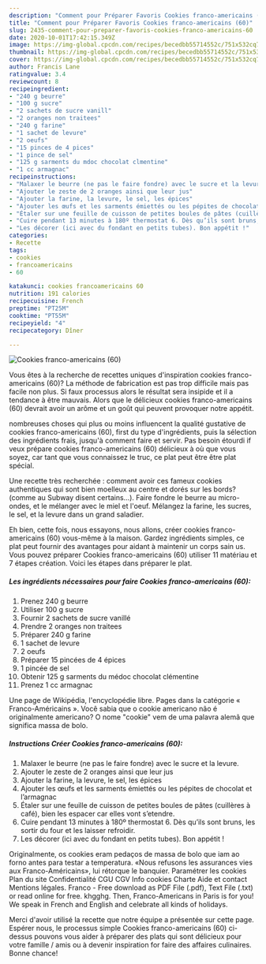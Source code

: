 ```yaml
---
description: "Comment pour Préparer Favoris Cookies franco-americains (60)"
title: "Comment pour Préparer Favoris Cookies franco-americains (60)"
slug: 2435-comment-pour-preparer-favoris-cookies-franco-americains-60
date: 2020-10-01T17:42:15.349Z
image: https://img-global.cpcdn.com/recipes/becedbb55714552c/751x532cq70/cookies-franco-americains-60-photo-principale-de-la-recette.jpg
thumbnail: https://img-global.cpcdn.com/recipes/becedbb55714552c/751x532cq70/cookies-franco-americains-60-photo-principale-de-la-recette.jpg
cover: https://img-global.cpcdn.com/recipes/becedbb55714552c/751x532cq70/cookies-franco-americains-60-photo-principale-de-la-recette.jpg
author: Francis Lane
ratingvalue: 3.4
reviewcount: 8
recipeingredient:
- "240 g beurre"
- "100 g sucre"
- "2 sachets de sucre vanill"
- "2 oranges non traitees"
- "240 g farine"
- "1 sachet de levure"
- "2 oeufs"
- "15 pinces de 4 pices"
- "1 pince de sel"
- "125 g sarments du mdoc chocolat clmentine"
- "1 cc armagnac"
recipeinstructions:
- "Malaxer le beurre (ne pas le faire fondre) avec le sucre et la levure."
- "Ajouter le zeste de 2 oranges ainsi que leur jus"
- "Ajouter la farine, la levure, le sel, les épices"
- "Ajouter les œufs et les sarments émiettés ou les pépites de chocolat et l’armagnac"
- "Étaler sur une feuille de cuisson de petites boules de pâtes (cuillères à café), bien les espacer car elles vont s’etendre."
- "Cuire pendant 13 minutes à 180º thermostat 6. Dès qu’ils sont bruns, les sortir du four et les laisser refroidir."
- "Les décorer (ici avec du fondant en petits tubes). Bon appétit !"
categories:
- Recette
tags:
- cookies
- francoamericains
- 60

katakunci: cookies francoamericains 60 
nutrition: 191 calories
recipecuisine: French
preptime: "PT25M"
cooktime: "PT55M"
recipeyield: "4"
recipecategory: Dîner

---
```



![Cookies franco-americains (60)](https://img-global.cpcdn.com/recipes/becedbb55714552c/751x532cq70/cookies-franco-americains-60-photo-principale-de-la-recette.jpg)

Vous êtes à la recherche de recettes uniques d'inspiration cookies franco-americains (60)? La méthode de fabrication est pas trop difficile mais pas facile non plus. Si faux processus alors le résultat sera insipide et il a tendance à être mauvais. Alors que le délicieux cookies franco-americains (60) devrait avoir un arôme et un goût qui peuvent provoquer notre appétit.

nombreuses choses qui plus ou moins influencent la qualité gustative de cookies franco-americains (60), first du type d'ingrédients, puis la sélection des ingrédients frais, jusqu'à comment faire et servir. Pas besoin étourdi if veux prépare cookies franco-americains (60) délicieux à où que vous soyez, car tant que vous connaissez le truc, ce plat peut être être plat spécial.

Une recette très recherchée : comment avoir ces fameux cookies authentiques qui sont bien moelleux au centre et dorés sur les bords? (comme au Subway disent certains…). Faire fondre le beurre au micro-ondes, et le mélanger avec le miel et l&#39;oeuf. Mélangez la farine, les sucres, le sel, et la levure dans un grand saladier.


Eh bien, cette fois, nous essayons, nous allons, créer cookies franco-americains (60) vous-même à la maison. Gardez ingrédients simples, ce plat peut fournir des avantages pour aidant à maintenir un corps sain us. Vous pouvez préparer Cookies franco-americains (60) utiliser 11 matériau et 7 étapes création. Voici les étapes dans préparer le plat.

<!--inarticleads1-->

##### Les ingrédients nécessaires pour faire Cookies franco-americains (60):

1. Prenez 240 g beurre
1. Utiliser 100 g sucre
1. Fournir 2 sachets de sucre vanillé
1. Prendre 2 oranges non traitees
1. Préparer 240 g farine
1.  1 sachet de levure
1.  2 oeufs
1. Préparer 15 pincées de 4 épices
1.  1 pincée de sel
1. Obtenir 125 g sarments du médoc chocolat clémentine
1. Prenez 1 cc armagnac


Une page de Wikipédia, l&#39;encyclopédie libre. Pages dans la catégorie « Franco-Américains ». Você sabia que o cookie americano não é originalmente americano? O nome &#34;cookie&#34; vem de uma palavra alemã que significa massa de bolo. 

<!--inarticleads2-->

##### Instructions Créer Cookies franco-americains (60):

1. Malaxer le beurre (ne pas le faire fondre) avec le sucre et la levure.
1. Ajouter le zeste de 2 oranges ainsi que leur jus
1. Ajouter la farine, la levure, le sel, les épices
1. Ajouter les œufs et les sarments émiettés ou les pépites de chocolat et l’armagnac
1. Étaler sur une feuille de cuisson de petites boules de pâtes (cuillères à café), bien les espacer car elles vont s’etendre.
1. Cuire pendant 13 minutes à 180º thermostat 6. Dès qu’ils sont bruns, les sortir du four et les laisser refroidir.
1. Les décorer (ici avec du fondant en petits tubes). Bon appétit !


Originalmente, os cookies eram pedaços de massa de bolo que iam ao forno antes para testar a temperatura. «Nous refusons les assurances vies aux Franco-Américains», lui rétorque le banquier. Paramétrer les cookies Plan du site Confidentialité CGU CGV Info cookies Charte Aide et contact Mentions légales. Franco - Free download as PDF File (.pdf), Text File (.txt) or read online for free. khgghg. Then, Franco-Americans in Paris is for you! We speak in French and English and celebrate all kinds of holidays. 


Merci d'avoir utilisé la recette que notre équipe a présentée sur cette page. Espérer nous, le processus simple Cookies franco-americains (60) ci-dessus pouvons vous aider à préparer des plats qui sont délicieux pour votre famille / amis ou à devenir inspiration for faire des affaires culinaires. Bonne chance!

